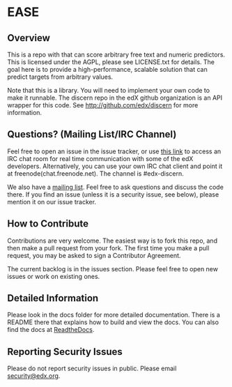 EASE
====

Overview
---------------------
This is a repo with that can score arbitrary free text and numeric predictors.
This is licensed under the AGPL, please see LICENSE.txt for details.
The goal here is to provide a high-performance, scalable solution that can predict targets from arbitrary values.

Note that this is a library.  You will need to implement your own code to make it runnable.  The discern repo in
the edX github organization is an API wrapper for this code.  See http://github.com/edx/discern for more information.

Questions? (Mailing List/IRC Channel)
---------------------
Feel free to open an issue in the issue tracker, or use [this link](http://webchat.freenode.net/?channels=#edx-discern) to access an IRC chat room for real time
communication with some of the edX developers.  Alternatively, you can use your own IRC chat client and point it at freenode(chat.freenode.net).  The channel is #edx-discern.

We also have a [mailing list](https://groups.google.com/forum/#!forum/edx-discern).  Feel free to ask questions and discuss the code there.  If you find an issue (unless it is a security issue, see below), please mention it on our issue tracker.

How to Contribute
-----------------

Contributions are very welcome. The easiest way is to fork this repo, and then
make a pull request from your fork. The first time you make a pull request, you
may be asked to sign a Contributor Agreement.

The current backlog is in the issues section. Please feel free to open new issues or work on existing ones.

Detailed Information
-------------------------
Please look in the docs folder for more detailed documentation.  There is a README there that explains how to build
and view the docs.  You can also find the docs at [ReadtheDocs](http://ease.readthedocs.org/en/latest/).

Reporting Security Issues
--------------------------
Please do not report security issues in public. Please email security@edx.org.
